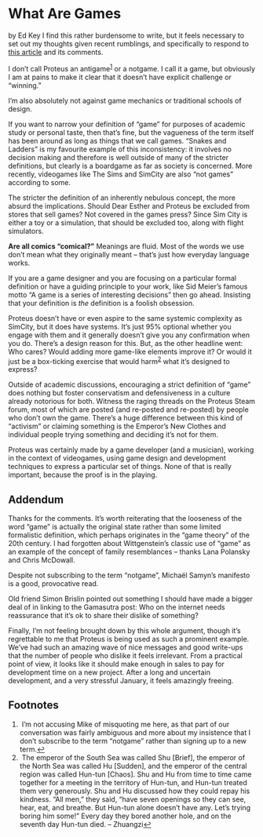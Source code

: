 # What Are Games
by Ed Key
I find this rather burdensome to write, but it feels necessary to set out my thoughts given recent rumblings, and specifically to respond to [this article][b48bdd98] and its comments.

  [b48bdd98]: http://web.archive.org/web/20150924132950/http://www.gamasutra.com/view/news/185885/Opinion_Its_totally_OK_to_not_like_antigames.php "Opinion: It's totally OK to not like 'anti-games'"

I don’t call Proteus an antigame<sup><a name="fni1" href="#fn1">1</a></sup> or a notgame. I call it a game, but obviously I am at pains to make it clear that it doesn’t have explicit challenge or “winning.”

I’m also absolutely not against game mechanics or traditional schools of design.

If you want to narrow your definition of “game” for purposes of academic study or personal taste, then that’s fine, but the vagueness of the term itself has been around as long as things that we call games. “Snakes and Ladders” is my favourite example of this inconsistency: it involves no decision making and therefore is well outside of many of the stricter definitions, but clearly is a boardgame as far as society is concerned. More recently, videogames like The Sims and SimCity are also “not games” according to some.

The stricter the definition of an inherently nebulous concept, the more absurd the implications. Should Dear Esther and Proteus be excluded from stores that sell games? Not covered in the games press? Since Sim City is either a toy or a simulation, that should be excluded too, along with flight simulators.

**Are all comics “comical?”** Meanings are fluid. Most of the words we use don’t mean what they originally meant – that’s just how everyday language works.

If you are a game designer and you are focusing on a particular formal definition or have a guiding principle to your work, like Sid Meier’s famous motto “A game is a series of interesting decisions” then go ahead. Insisting that your definition is _the_ definition is a foolish obsession.

Proteus doesn’t have or even aspire to the same systemic complexity as SimCity, but it does have systems. It’s just 95% optional whether you engage with them and it generally doesn’t give you any confirmation when you do. There’s a design reason for this. But, as the other headline went: Who cares? Would adding more game-like elements improve it? Or would it just be a box-ticking exercise that would harm<sup><a name="fni2" href="#fn2">2</a></sup> what it’s designed to express?

Outside of academic discussions, encouraging a strict definition of “game” does nothing but foster conservatism and defensiveness in a culture already notorious for both. Witness the raging threads on the Proteus Steam forum, most of which are posted (and re-posted and re-posted) by people who don’t own the game. There’s a huge difference between this kind of “activism” or claiming something is the Emperor’s New Clothes and individual people trying something and deciding it’s not for them.

Proteus was certainly made by a game developer (and a musician), working in the context of videogames, using game design and development techniques to express a particular set of things. None of that is really important, because the proof is in the playing.

## Addendum

Thanks for the comments. It’s worth reiterating that the looseness of the word “game” is actually the original state rather than some limited formalistic definition, which perhaps originates in the “game theory” of the 20th century. I had forgotten about Wittgenstein’s classic use of “game” as an example of the concept of family resemblances – thanks Lana Polansky and Chris McDowall.

Despite not subscribing to the term “notgame”, Michaël Samyn’s manifesto is a good, provocative read.

Old friend Simon Brislin pointed out something I should have made a bigger deal of in linking to the Gamasutra post: Who on the internet needs reassurance that it’s ok to share their dislike of something?

Finally, I’m not feeling brought down by this whole argument, though it’s regrettable to me that Proteus is being used as such a prominent example. We’ve had such an amazing wave of nice messages and good write-ups that the number of people who dislike it feels irrelevant. From a practical point of view, it looks like it should make enough in sales to pay for development time on a new project. After a long and uncertain development, and a very stressful January, it feels amazingly freeing.

## Footnotes

1. <a name="fn1">&nbsp;</a>I’m not accusing Mike of misquoting me here, as that part of our conversation was fairly ambiguous and more about my insistence that I don’t subscribe to the term “notgame” rather than signing up to a new term.<a href="#fni1">&#8617;</a>
2. <a name="fn2">&nbsp;</a>The emperor of the South Sea was called Shu [Brief], the emperor of the North Sea was called Hu [Sudden], and the emperor of the central region was called Hun-tun [Chaos]. Shu and Hu from time to time came together for a meeting in the territory of Hun-tun, and Hun-tun treated them very generously. Shu and Hu discussed how they could repay his kindness. “All men,” they said, “have seven openings so they can see, hear, eat, and breathe. But Hun-tun alone doesn’t have any. Let’s trying boring him some!” Every day they bored another hole, and on the seventh day Hun-tun died. – Zhuangzi<a href="#fni2">&#8617;</a>
